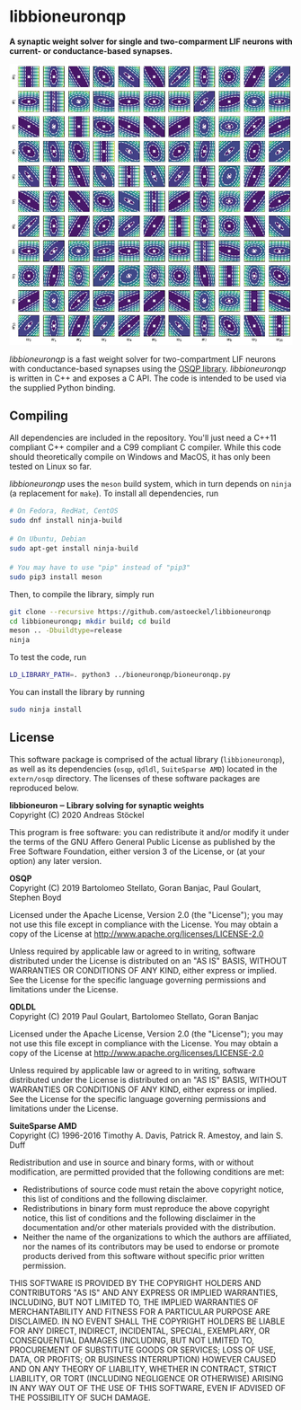 # libbioneuronqp
**A synaptic weight solver for single and two-comparment LIF neurons with current- or conductance-based synapses.**

![Visualisation of the synaptic weight space of a low-dimensional toy problem.](doc/weight_space.png)

*libbioneuronqp* is a fast weight solver for two-compartment LIF neurons with conductance-based synapses using the [OSQP library](https://www.osqp.org/). *libbioneuronqp* is written in C++ and exposes a C API. The code is intended to be used via the supplied Python binding.

## Compiling

All dependencies are included in the repository. You'll just need a C++11 compliant C++ compiler and a C99 compliant C compiler. While this code should theoretically compile on Windows and MacOS, it has only been tested on Linux so far.

*libbioneuronqp* uses the `meson` build system, which in turn depends on `ninja` (a replacement for `make`). To install all dependencies, run
```sh
# On Fedora, RedHat, CentOS
sudo dnf install ninja-build

# On Ubuntu, Debian
sudo apt-get install ninja-build

# You may have to use "pip" instead of "pip3"
sudo pip3 install meson
```

Then, to compile the library, simply run
```sh
git clone --recursive https://github.com/astoeckel/libbioneuronqp
cd libbioneuronqp; mkdir build; cd build
meson .. -Dbuildtype=release
ninja
```

To test the code, run
```sh
LD_LIBRARY_PATH=. python3 ../bioneuronqp/bioneuronqp.py
```

You can install the library by running
```sh
sudo ninja install
```

## License

This software package is comprised of the actual library (`libbioneuronqp`), as well as its dependencies (`osqp`, `qdldl`, `SuiteSparse AMD`) located in the `extern/osqp` directory. The licenses of these software packages are reproduced below.

**libbioneuron ‒ Library solving for synaptic weights**  
Copyright (C) 2020  Andreas Stöckel

This program is free software: you can redistribute it and/or modify
it under the terms of the GNU Affero General Public License as
published by the Free Software Foundation, either version 3 of the
License, or (at your option) any later version.

**OSQP**  
Copyright (C) 2019 Bartolomeo Stellato, Goran Banjac, Paul Goulart, Stephen Boyd

Licensed under the Apache License, Version 2.0 (the "License");
you may not use this file except in compliance with the License.
You may obtain a copy of the License at http://www.apache.org/licenses/LICENSE-2.0

Unless required by applicable law or agreed to in writing, software
distributed under the License is distributed on an "AS IS" BASIS,
WITHOUT WARRANTIES OR CONDITIONS OF ANY KIND, either express or implied.
See the License for the specific language governing permissions and
limitations under the License.

**QDLDL**  
Copyright (C) 2019 Paul Goulart, Bartolomeo Stellato, Goran Banjac

Licensed under the Apache License, Version 2.0 (the "License");
you may not use this file except in compliance with the License.
You may obtain a copy of the License at http://www.apache.org/licenses/LICENSE-2.0

Unless required by applicable law or agreed to in writing, software
distributed under the License is distributed on an "AS IS" BASIS,
WITHOUT WARRANTIES OR CONDITIONS OF ANY KIND, either express or implied.
See the License for the specific language governing permissions and
limitations under the License.

**SuiteSparse AMD**  
Copyright (C) 1996-2016 Timothy A. Davis, Patrick R. Amestoy, and Iain S. Duff

Redistribution and use in source and binary forms, with or without
modification, are permitted provided that the following conditions are met:

* Redistributions of source code must retain the above copyright
 notice, this list of conditions and the following disclaimer.
* Redistributions in binary form must reproduce the above copyright
  notice, this list of conditions and the following disclaimer in the
  documentation and/or other materials provided with the distribution.
* Neither the name of the organizations to which the authors are
  affiliated, nor the names of its contributors may be used to endorse
  or promote products derived from this software without specific prior
  written permission.

THIS SOFTWARE IS PROVIDED BY THE COPYRIGHT HOLDERS AND CONTRIBUTORS "AS IS"
AND ANY EXPRESS OR IMPLIED WARRANTIES, INCLUDING, BUT NOT LIMITED TO, THE
IMPLIED WARRANTIES OF MERCHANTABILITY AND FITNESS FOR A PARTICULAR PURPOSE
ARE DISCLAIMED. IN NO EVENT SHALL THE COPYRIGHT HOLDERS BE LIABLE FOR ANY
DIRECT, INDIRECT, INCIDENTAL, SPECIAL, EXEMPLARY, OR CONSEQUENTIAL DAMAGES
(INCLUDING, BUT NOT LIMITED TO, PROCUREMENT OF SUBSTITUTE GOODS OR
SERVICES; LOSS OF USE, DATA, OR PROFITS; OR BUSINESS INTERRUPTION) HOWEVER
CAUSED AND ON ANY THEORY OF LIABILITY, WHETHER IN CONTRACT, STRICT
LIABILITY, OR TORT (INCLUDING NEGLIGENCE OR OTHERWISE) ARISING IN ANY WAY
OUT OF THE USE OF THIS SOFTWARE, EVEN IF ADVISED OF THE POSSIBILITY OF SUCH
DAMAGE.
